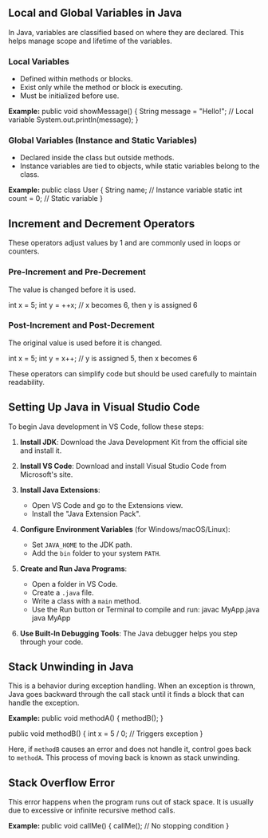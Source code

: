 

## Local and Global Variables in Java

In Java, variables are classified based on where they are declared. This helps manage scope and lifetime of the variables.

### Local Variables
- Defined within methods or blocks.
- Exist only while the method or block is executing.
- Must be initialized before use.

**Example:**
public void showMessage() {
    String message = "Hello!"; // Local variable
    System.out.println(message);
}


### Global Variables (Instance and Static Variables)
- Declared inside the class but outside methods.
- Instance variables are tied to objects, while static variables belong to the class.

**Example:**
public class User {
    String name; // Instance variable
    static int count = 0; // Static variable
}


## Increment and Decrement Operators

These operators adjust values by 1 and are commonly used in loops or counters.

### Pre-Increment and Pre-Decrement
The value is changed before it is used.


int x = 5;
int y = ++x; // x becomes 6, then y is assigned 6

### Post-Increment and Post-Decrement
The original value is used before it is changed.


int x = 5;
int y = x++; // y is assigned 5, then x becomes 6

These operators can simplify code but should be used carefully to maintain readability.

## Setting Up Java in Visual Studio Code

To begin Java development in VS Code, follow these steps:

1. **Install JDK**: Download the Java Development Kit from the official site and install it.
2. **Install VS Code**: Download and install Visual Studio Code from Microsoft's site.
3. **Install Java Extensions**:
   - Open VS Code and go to the Extensions view.
   - Install the "Java Extension Pack".
4. **Configure Environment Variables** (for Windows/macOS/Linux):
   - Set `JAVA_HOME` to the JDK path.
   - Add the `bin` folder to your system `PATH`.
5. **Create and Run Java Programs**:
   - Open a folder in VS Code.
   - Create a `.java` file.
   - Write a class with a `main` method.
   - Use the Run button or Terminal to compile and run:
     javac MyApp.java
     java MyApp
     
6. **Use Built-In Debugging Tools**: The Java debugger helps you step through your code.

## Stack Unwinding in Java

This is a behavior during exception handling. When an exception is thrown, Java goes backward through the call stack until it finds a block that can handle the exception.

**Example:**
public void methodA() {
    methodB();
}

public void methodB() {
    int x = 5 / 0; // Triggers exception
}


Here, if `methodB` causes an error and does not handle it, control goes back to `methodA`. This process of moving back is known as stack unwinding.

## Stack Overflow Error

This error happens when the program runs out of stack space. It is usually due to excessive or infinite recursive method calls.

**Example:**
public void callMe() {
    callMe(); // No stopping condition
}

